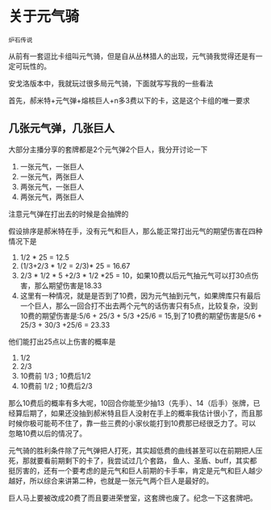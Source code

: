 # 关于元气骑

`炉石传说`

从前有一套逗比卡组叫元气骑，但是自从丛林猎人的出现，元气骑我觉得还是有一定可玩性的。

安戈洛版本中，我就玩过很多局元气骑，下面就写写我的一些看法

首先，郝米特+元气弹+熔核巨人+n多3费以下的卡，这是这个卡组的唯一要求


## 几张元气弹，几张巨人

大部分主播分享的套牌都是2个元气弹2个巨人，我分开讨论一下

1. 一张元气，一张巨人
2. 一张元气，两张巨人
3. 两张元气，一张巨人
4. 两张元气，两张巨人

注意元气弹在打出去的时候是会抽牌的

假设排序是郝米特在手，没有元气和巨人，那么能正常打出元气的期望伤害在四种情况下是
1. 1/2 * 25 = 12.5
2. (1/3+2/3 * 1/2 = 2/3)* 25 = 16.67
3. 2/3 * 1/2 * 5 +2/3 * 1/2 *25 = 10，如果10费以后元气抽元气可以打30点伤害，那么期望伤害是18.33
4. 这里有一种情况，就是是否到了10费，因为元气抽到元气，如果牌库只有最后一个巨人，那么一回合打不出去两个元气的话伤害只有5点，比较复杂，没到10费的期望伤害是:5/6 + 25/3 + 5/3 +25/6 = 15,到了10费的期望伤害是5/6 + 25/3 + 30/3 +25/6 = 23.33

他们能打出25点以上伤害的概率是
1. 1/2
2. 2/3
3. 10费前 1/3 ; 10费后1/2
4. 10费前 1/2 ; 10费后2/3

那么10费后的概率有多大呢，10回合你能至少抽13（先手）、14（后手）张牌，已经算后期了，如果还没抽到郝米特且巨人没射在手上的概率我估计很小了，而且那时候你极可能苟不住了，靠一些三费的小家伙能打到10费那已经很乏力了。可以忽略10费以后的情况了。

元气骑的胜利条件除了元气弹把人打死，其实超低费的曲线甚至可以在前期把人压死，那就要看前期剩下的卡了，我尝试过几个套路，
鱼人、圣盾、buff，其实都挺厉害的，还有一个要考虑的是元气和巨人前期的卡手率，肯定是元气和巨人越少越好，所以综合来讲第二种，也就是一张元气两个巨人是最好的。

巨人马上要被改成20费了而且要进荣誉室，这套牌也废了。纪念一下这套牌吧。